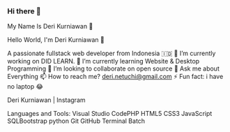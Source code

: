 ### Hi there 👋
My Name Is Deri Kurniawan :bearded_person:

Hello World, I'm Deri Kurniawan 👋

A passionate fullstack web developer from Indonesia :indonesia:
🔭 I’m currently working on DID LEARN.
🌱 I’m currently learning Website & Desktop Programming
👯 I’m looking to collaborate on open source
💬 Ask me about Everything
📫 How to reach me? deri.netuchi@gmail.com
⚡ Fun fact: i have no laptop :joy:

Deri Kurniawan | Instagram

Languages and Tools:
Visual Studio CodePHP HTML5 CSS3 JavaScript SQLBootstrap python Git GitHub Terminal Batch


<!--
**deri-kurniawan/deri-kurniawan** is a ✨ _special_ ✨ repository because its `README.md` (this file) appears on your GitHub profile.

Here are some ideas to get you started:

- 🔭 I’m currently working on ...
- 🌱 I’m currently learning ...
- 👯 I’m looking to collaborate on ...
- 🤔 I’m looking for help with ...
- 💬 Ask me about ...
- 📫 How to reach me: ...
- 😄 Pronouns: ...
- ⚡ Fun fact: ...
-->
